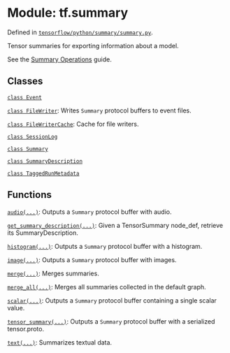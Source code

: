 <div itemscope itemtype="http://developers.google.com/ReferenceObject">
<meta itemprop="name" content="tf.summary" />
</div>

# Module: tf.summary



Defined in [`tensorflow/python/summary/summary.py`](https://www.tensorflow.org/code/tensorflow/python/summary/summary.py).

Tensor summaries for exporting information about a model.

See the [Summary Operations](../../../api_guides/python/summary.md) guide.


## Classes

[`class Event`](../tf/Event.md)

[`class FileWriter`](../tf/summary/FileWriter.md): Writes `Summary` protocol buffers to event files.

[`class FileWriterCache`](../tf/summary/FileWriterCache.md): Cache for file writers.

[`class SessionLog`](../tf/SessionLog.md)

[`class Summary`](../tf/Summary.md)

[`class SummaryDescription`](../tf/summary/SummaryDescription.md)

[`class TaggedRunMetadata`](../tf/summary/TaggedRunMetadata.md)

## Functions

[`audio(...)`](../tf/summary/audio.md): Outputs a `Summary` protocol buffer with audio.

[`get_summary_description(...)`](../tf/summary/get_summary_description.md): Given a TensorSummary node_def, retrieve its SummaryDescription.

[`histogram(...)`](../tf/summary/histogram.md): Outputs a `Summary` protocol buffer with a histogram.

[`image(...)`](../tf/summary/image.md): Outputs a `Summary` protocol buffer with images.

[`merge(...)`](../tf/summary/merge.md): Merges summaries.

[`merge_all(...)`](../tf/summary/merge_all.md): Merges all summaries collected in the default graph.

[`scalar(...)`](../tf/summary/scalar.md): Outputs a `Summary` protocol buffer containing a single scalar value.

[`tensor_summary(...)`](../tf/summary/tensor_summary.md): Outputs a `Summary` protocol buffer with a serialized tensor.proto.

[`text(...)`](../tf/summary/text.md): Summarizes textual data.

